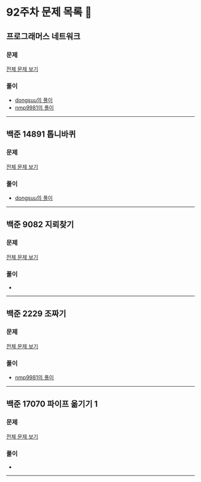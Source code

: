 # 92주차 문제 목록 📝

## 프로그래머스 네트워크
### 문제
[전체 문제 보기](https://school.programmers.co.kr/learn/courses/30/lessons/43162)    

### 풀이
- [dongsuu의 풀이](https://hyunn99.tistory.com/214)
- [nmp9981의 풀이](https://blog.naver.com/tybnasgo/222922471871)
___

## 백준 14891 톱니바퀴
### 문제
[전체 문제 보기](https://www.acmicpc.net/problem/14891)

### 풀이
- [dongsuu의 풀이](https://hyunn99.tistory.com/216)
___

## 백준 9082 지뢰찾기
### 문제
[전체 문제 보기](https://www.acmicpc.net/problem/9082)

### 풀이
- 
___

## 백준 2229 조짜기
### 문제
[전체 문제 보기](https://www.acmicpc.net/problem/2229)

### 풀이
- [nmp9981의 풀이](https://blog.naver.com/tybnasgo/222549242531)
___

## 백준 17070 파이프 옮기기 1
### 문제
[전체 문제 보기](https://www.acmicpc.net/problem/17070)

### 풀이
- 
___
